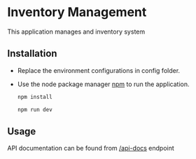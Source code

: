 # Inventory Management

This application manages and inventory system

## Installation

- Replace the environment configurations in config folder.

- Use the node package manager [npm](https://www.npmjs.com/) to run the application.

  ```bash
  npm install

  npm run dev
  ```

## Usage

API documentation can be found from [/api-docs](http://localhost:3000/api-docs) endpoint
